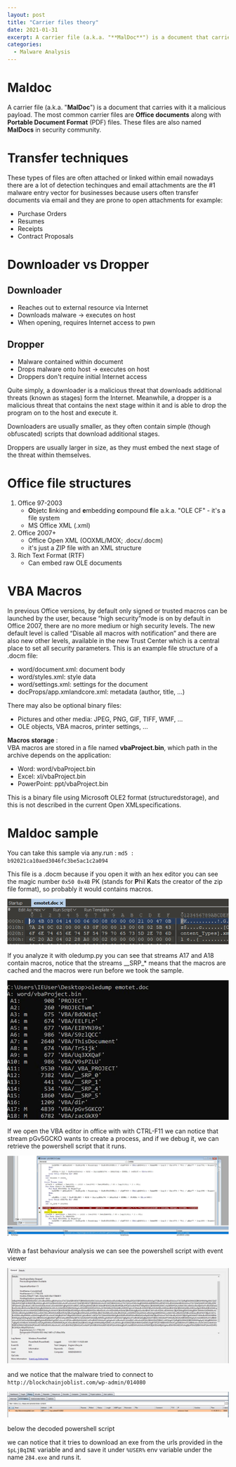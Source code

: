 ```yaml
---
layout: post
title: "Carrier files theory"
date: 2021-01-31
excerpt: A carrier file (a.k.a. "**MalDoc**") is a document that carries with it a malicious payload...
categories:
  - Malware Analysis
---
```

# Maldoc

A carrier file (a.k.a. "**MalDoc**") is a document that carries with it a malicious payload.
The most common carrier files are **Office documents** along with **Portable Document Format**
(PDF) files.
These files are also named **MalDocs** in security community.

# Transfer techniques

These types of files are often attached or linked within email
nowadays there are a lot of detection techinques and email attachments are the #1 malware entry vector for businesses because users often transfer documents via email and they are prone to open attachments for example:
- Purchase Orders
- Resumes
- Receipts
- Contract Proposals

# Downloader vs Dropper
## Downloader
- Reaches out to external resource via Internet
- Downloads malware -> executes on host
- When opening, requires Internet access to pwn 

## Dropper
- Malware contained within document
- Drops malware onto host -> executes on host
- Droppers don't require initial Internet access

Quite simply, a downloader is a malicious threat that downloads additional threats (known as stages) form the Internet. Meanwhile, a dropper is a malicious threat that contains the next stage within it and is able to drop
the program on to the host and execute it.

Downloaders are usually smaller, as they often contain simple (though  obfuscated) scripts that download additional stages.

Droppers are usually larger in size, as they must embed the next stage of the threat within themselves.


# Office file structures
1. Office 97-2003
	- **O**bjetc **l**inking and **e**mbedding **c**ompound **f**ile a.k.a. "OLE CF" - it's a file system
	- MS Office XML (.xml)
2. Office 2007+
	- Office Open XML (OOXML/MOX; .docx/.docm)
	- it's just a ZIP file with an XML structure
3. Rich Text Format (RTF)
	- Can embed raw OLE documents 

# VBA Macros
In previous Office versions, by default only signed or trusted macros can be launched by the user, because “high security”mode is on by default in Office 2007, there are no more medium or high security levels. 
The new default level is called “Disable all macros with notification” and there are also new other levels, available in the new Trust Center which is a central place to set all security parameters.
This is an example file structure of a .docm file:
- word/document.xml: document body
- word/styles.xml: style data
- word/settings.xml: settings for the document
- docProps/app.xmlandcore.xml: metadata (author, title, ...)

There may also be optional binary files:
- Pictures and other media: JPEG, PNG, GIF, TIFF, WMF, ...
- OLE objects, VBA macros, printer settings, ...

**Macros storage** :  
VBA macros are stored in a file named **vbaProject.bin**, which path in the archive depends on the application:
- Word: word/vbaProject.bin
- Excel: xl/vbaProject.bin
- PowerPoint: ppt/vbaProject.bin

This is a binary file using Microsoft OLE2 format (structuredstorage), and this is not described in the current Open XMLspecifications.

# Maldoc sample
You can take this sample via any.run :
`md5 : b92021ca10aed3046fc3be5ac1c2a094`

This file is a .docm because if you open it with an hex editor you can see the magic number `0x50 0x4B` PK (stands for **P**hil **K**ats the creator of the zip file format), so probably it would contains macros.

[![1](/images/Malware_Analysis/Maldoc/foto1.png)](/images/Malware_Analysis/Maldoc/foto1.png)

If you analyze it with oledump.py you can see that streams A17 and A18 contain macros, notice that the streams \_\_SRP\_\* means that the macros are cached and the macros were run before we took the sample. 

[![2](/images/Malware_Analysis/Maldoc/foto2.png)](/images/Malware_Analysis/Maldoc/foto2.png)

If we open the VBA editor in office with with CTRL-F11 we can notice that stream pGv5GCKO wants to create a process, and if we debug it, we can retrieve the powershell script that it runs.

[![5](/images/Malware_Analysis/Maldoc/foto5.png)](/images/Malware_Analysis/Maldoc/foto5.png)

With a fast behaviour analysis we can see the powershell script with event viewer

[![4](/images/Malware_Analysis/Maldoc/foto4.png)](/images/Malware_Analysis/Maldoc/foto4.png)

and we notice that the malware tried to connect to
`http://blockchainjoblist.com/wp-admin/014080`

[![3](/images/Malware_Analysis/Maldoc/foto3.png)](/images/Malware_Analysis/Maldoc/foto3.png)

below the decoded powershell script

<script src="https://gist.github.com/CaptWake/450699463490d97499765b7fbc4ba0f7.js"></script>

we can notice that it tries to download an exe from the urls provided in the `$pLjBqINE` variable and and save it under `%USER%` env variable under the name `284.exe` and runs it.
